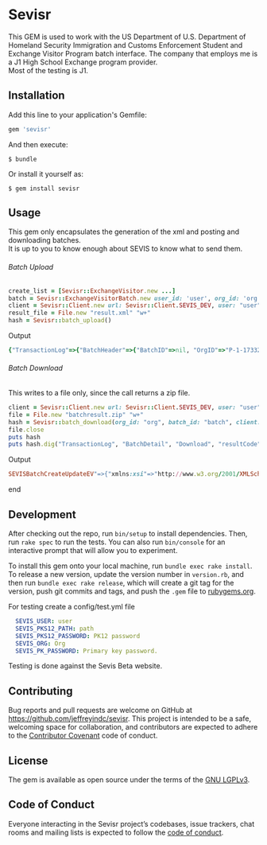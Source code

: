 # Sevisr

This GEM is used to work with the US Department of U.S. Department of Homeland Security Immigration and Customs Enforcement Student and 
Exchange Visitor Program batch interface.  The company that employs me is a J1 High School Exchange program provider.  
Most of the testing is J1.   

## Installation

Add this line to your application's Gemfile:

```ruby
gem 'sevisr'
```

And then execute:

    $ bundle

Or install it yourself as:

    $ gem install sevisr

## Usage

This gem only encapsulates the generation of the xml and posting and downloading batches.  
It is up to you to know enough about SEVIS to know what to send them.

###### Batch Upload
```ruby
create_list = [Sevisr::ExchangeVisitor.new ...]
batch = Sevisr::ExchangeVisitorBatch.new user_id: 'user', org_id: 'org', batch_id: 'batchid', create_list: create_list
client = Sevisr::Client.new url: Sevisr::Client.SEVIS_DEV, user: "user", pks12_path: "./cert.pks", pks12_password: "password"
result_file = File.new "result.xml" "w+"
hash = Sevisr::batch_upload()
```
Output
```ruby
{"TransactionLog"=>{"BatchHeader"=>{"BatchID"=>nil, "OrgID"=>"P-1-17332--AaB03x\rContent-Disposition: form-data; name=\"batchid\"\r\rbatch000088791--AaB03x\rContent-Disposition: form-data; name=\"userid\"\r\rjsimps1234"}, "BatchDetail"=>{"status"=>"false", "system"=>"PROD-SBT", "Upload"=>{"resultCode"=>"S0001", "dateTimeStamp"=>"2019-05-21T11:55:36.234-04:00"}}}}
```

###### Batch Download
This writes to a file only, since the call returns a zip file.

```ruby
client = Sevisr::Client.new url: Sevisr::Client.SEVIS_DEV, user: "user", pks12_path: "./cert.pks", pks12_password: "password"
file = File.new "batchresult.zip" "w+"
hash = Sevisr::batch_download(org_id: "org", batch_id: "batch", client: client, file: file)
file.close
puts hash
puts hash.dig("TransactionLog", "BatchDetail", "Download", "resultCode")

```
Output
```ruby
SEVISBatchCreateUpdateEV"=>{"xmlns:xsi"=>"http://www.w3.org/2001/XMLSchema-instance", "userID"=>"jsimps1234", "BatchHeader"=>{"BatchID"=>"00000000015371", "OrgID"=>"P-1-12345"}, "UpdateEV"=>{"ExchangeVisitor"=>{"requestID"=>"req24", "userID"=>"jsimps1234", "sevisID"=>"N0000000010", "UserDefinedA"=>nil, "UserDefinedB"=>nil, "Biographical"=>{"printForm"=>"true", "FullName"=>{"LastName"=>"Elsner", "FirstName"=>"Caroyln", "PassportName"=>"Caroyln Elsner",  ...

```
end

## Development

After checking out the repo, run `bin/setup` to install dependencies. Then, run `rake spec` to run the tests. You can also run `bin/console` for an interactive prompt that will allow you to experiment.

To install this gem onto your local machine, run `bundle exec rake install`. To release a new version, update the version number in `version.rb`, and then run `bundle exec rake release`, which will create a git tag for the version, push git commits and tags, and push the `.gem` file to [rubygems.org](https://rubygems.org).

For testing create a config/test.yml file

```yaml
  SEVIS_USER: user
  SEVIS_PKS12_PATH: path
  SEVIS_PKS12_PASSWORD: PK12 password
  SEVIS_ORG: Org
  SEVIS_PK_PASSWORD: Primary key password.
```

Testing is done against the Sevis Beta website.

## Contributing

Bug reports and pull requests are welcome on GitHub at https://github.com/jeffreyindc/sevisr. This project is intended to be a safe, welcoming space for collaboration, and contributors are expected to adhere to the [Contributor Covenant](http://contributor-covenant.org) code of conduct.

## License

The gem is available as open source under the terms of the [GNU LGPLv3](https://opensource.org/licenses/LGPL-3.0).

## Code of Conduct

Everyone interacting in the Sevisr project’s codebases, issue trackers, chat rooms and mailing lists is expected to follow the [code of conduct](https://github.com/[USERNAME]/sevisr/blob/master/CODE_OF_CONDUCT.md).
